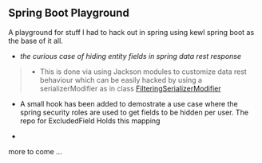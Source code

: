 ## Spring Boot Playground
A playground for stuff I had to hack out in spring using kewl spring boot as the base of it all.

- *the curious case of hiding entity fields in spring data rest response*

>    - This is done via using Jackson modules to customize data rest behaviour which can be easily hacked by using a serializerModifier as in class [FilteringSerializerModifier](src/main/me/gauravbrills/FilteringSerializerModifier.java)
- A small hook has been added to demostrate a use case where the spring security roles are used to get fields to be hidden per user. The repo for ExcludedField Holds this mapping 

-  


more to come ...


